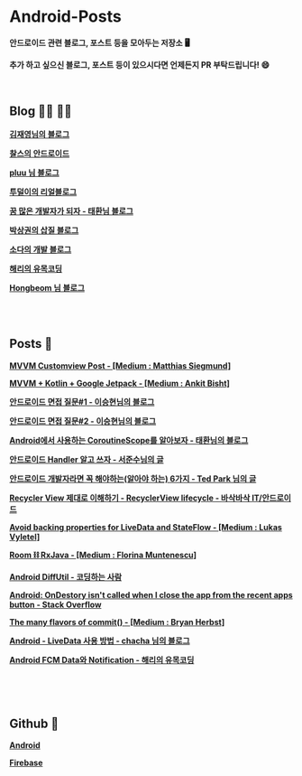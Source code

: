 # **Android-Posts**
**안드로이드 관련 블로그, 포스트 등을 모아두는 저장소 :desktop_computer:**

**추가 하고 싶으신 블로그, 포스트 등이 있으시다면 언제든지 PR 부탁드립니다! :smile:**

**<br>**

## **Blog :man_technologist: :woman_technologist:**

**[김재영님의 블로그](https://jae-young.tistory.com/)**

**[찰스의 안드로이드](https://www.charlezz.com/ )**

**[pluu 님 블로그](http://pluu.github.io/category/#Android)**

**[투덜이의 리얼블로그](https://tourspace.tistory.com/category/%EA%B0%9C%EB%B0%9C%EC%9D%B4%EC%95%BC%EA%B8%B0/Android)**

**[꿈 많은 개발자가 되자 - 태환님 블로그](https://thdev.tech/)**

**[박상권의 삽질 블로그](https://medium.com/%EB%B0%95%EC%83%81%EA%B6%8C%EC%9D%98-%EC%82%BD%EC%A7%88%EB%B8%94%EB%A1%9C%EA%B7%B8)**

**[소다의 개발 블로그](https://soda1127.github.io/)**

**[해리의 유목코딩](https://medium.com/harrythegreat/tagged/android)**

**[Hongbeom 님 블로그](https://hongbeomi.medium.com/)**

**<br><br>**

## **Posts :book:**

**[MVVM Customview Post - [Medium : Matthias Siegmund]](https://medium.com/@matthias.c.siegmund/mvvm-architecture-for-custom-views-on-android-b5636cb6be26)**

**[MVVM + Kotlin + Google Jetpack - [Medium : Ankit Bisht]](https://medium.com/@er.ankitbisht/mvvm-model-view-viewmodel-kotlin-google-jetpack-f02ec7754854)**

**[안드로이드 면접 질문#1 - 이승현님의 블로그](https://brunch.co.kr/@oemilk/14)**

**[안드로이드 면접 질문#2 - 이승현님의 블로그](https://brunch.co.kr/@oemilk/15)**

**[Android에서 사용하는 CoroutineScope를 알아보자 - 태환님의 블로그](https://thdev.tech/kotlin/2019/04/05/Init-Coroutines/)**

**[안드로이드 Handler 알고 쓰자 - 서준수님의 글](https://brunch.co.kr/@mystoryg/84)**

**[안드로이드 개발자라면 꼭 해야하는(알아야 하는) 6가지 - Ted Park 님의 글](https://medium.com/%EB%B0%95%EC%83%81%EA%B6%8C%EC%9D%98-%EC%82%BD%EC%A7%88%EB%B8%94%EB%A1%9C%EA%B7%B8/%EC%95%88%EB%93%9C%EB%A1%9C%EC%9D%B4%EB%93%9C-%EA%B0%9C%EB%B0%9C%EC%9E%90-%EB%9D%BC%EB%A9%B4-%EA%BC%AD-%ED%95%B4%EC%95%BC-%ED%95%98%EB%8A%94-%EC%95%8C%EC%95%84%EC%95%BC-%ED%95%98%EB%8A%94-6%EA%B0%80%EC%A7%80-23df7f059da3)**

**[Recycler View 제대로 이해하기 - RecyclerView lifecycle - 바삭바삭 IT/안드로이드](https://kimdabang.tistory.com/entry/Recycler-View-%EC%A0%9C%EB%8C%80%EB%A1%9C-%EC%9D%B4%ED%95%B4%ED%95%98%EA%B8%B0-RecyclerView-lifecycle)**

**[Avoid backing properties for LiveData and StateFlow - [Medium : Lukas Vyletel]](https://itnext.io/re-avoid-backing-properties-for-livedata-and-stateflow-2160cab96b56)**

**[Room :chains: RxJava - [Medium : Florina Muntenescu]](https://medium.com/androiddevelopers/room-rxjava-acb0cd4f3757)**

**[Android DiffUtil - 코딩하는 사람](https://deque.tistory.com/139)**

**[Android: OnDestory isn't called when I close the app from the recent apps button - Stack Overflow](https://stackoverflow.com/questions/41744933/android-ondestroy-isnt-called-when-i-close-the-app-from-the-recent-apps-button)**

**[The many flavors of commit() - [Medium : Bryan Herbst]](https://medium.com/@bherbst/the-many-flavors-of-commit-186608a015b1)**

**[Android - LiveData 사용 방법 - chacha 님의 블로그](https://codechacha.com/ko/android-jetpack-livedata/)**

**[Android FCM Data와 Notification - 해리의 유목코딩](https://medium.com/harrythegreat/android-fcm-data%EC%99%80-notification-36a5285cfae5)**

**<br>**

**<br>**

## **Github :minidisc:**

**[Android](https://github.com/android)**

**[Firebase](https://github.com/firebase)**

